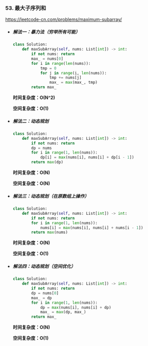 ### 53. 最大子序列和

https://leetcode-cn.com/problems/maximum-subarray/

- ##### 解法一：暴力法（穷举所有可能）

  ```python
  class Solution:
      def maxSubArray(self, nums: List[int]) -> int:
          if not nums: return 
          max_ = nums[0]
          for i in range(len(nums)):
              tmp = 0
              for j in range(i, len(nums)):
                  tmp += nums[j]
                  max_ = max(max_, tmp)    
          return max_
  ```

  **时间复杂度：O(N^2)**

  **空间复杂度：O(1)**

- ##### 解法二：动态规划

  ```python
  class Solution:
      def maxSubArray(self, nums: List[int]) -> int:
          if not nums: return 
          dp = nums
          for i in range(1, len(nums)):
              dp[i] = max(nums[i], nums[i] + dp[i - 1])
          return max(dp)
  ```

  **时间复杂度：O(N)**

  **空间复杂度：O(N)**

- ##### 解法三：动态规划（在原数组上操作）

  ```python
  class Solution:
      def maxSubArray(self, nums: List[int]) -> int:
          if not nums: return 
          for i in range(1, len(nums)):
              nums[i] = max(nums[i], nums[i] + nums[i - 1])
          return max(nums)
  ```

  **时间复杂度：O(N)**

  **空间复杂度：O(1)**

- ##### 解法四：动态规划（空间优化）

  ```python
  class Solution:
      def maxSubArray(self, nums: List[int]) -> int:
          if not nums: return 
          dp = nums[0]
          max_ = dp
          for i in range(1, len(nums)):
              dp = max(nums[i], nums[i] + dp)
              max_ = max(dp, max_)
          return max_
  ```

  **时间复杂度：O(N)**

  **空间复杂度：O(1)**

